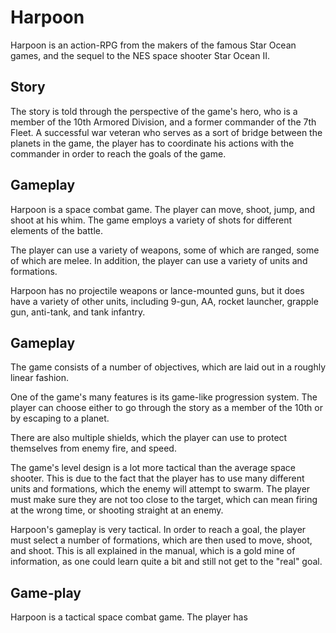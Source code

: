 # Harpoon

Harpoon is an action-RPG from the makers of the famous Star Ocean games, and the sequel to the NES space shooter Star Ocean II.

## Story

The story is told through the perspective of the game's hero, who is a member of the 10th Armored Division, and a former commander of the 7th Fleet. A successful war veteran who serves as a sort of bridge between the planets in the game, the player has to coordinate his actions with the commander in order to reach the goals of the game.

## Gameplay

Harpoon is a space combat game. The player can move, shoot, jump, and shoot at his whim. The game employs a variety of shots for different elements of the battle.

The player can use a variety of weapons, some of which are ranged, some of which are melee. In addition, the player can use a variety of units and formations.

Harpoon has no projectile weapons or lance-mounted guns, but it does have a variety of other units, including 9-gun, AA, rocket launcher, grapple gun, anti-tank, and tank infantry.

## Gameplay

The game consists of a number of objectives, which are laid out in a roughly linear fashion.

One of the game's many features is its game-like progression system. The player can choose either to go through the story as a member of the 10th or by escaping to a planet.

There are also multiple shields, which the player can use to protect themselves from enemy fire, and speed.

The game's level design is a lot more tactical than the average space shooter. This is due to the fact that the player has to use many different units and formations, which the enemy will attempt to swarm. The player must make sure they are not too close to the target, which can mean firing at the wrong time, or shooting straight at an enemy.

Harpoon's gameplay is very tactical. In order to reach a goal, the player must select a number of formations, which are then used to move, shoot, and shoot. This is all explained in the manual, which is a gold mine of information, as one could learn quite a bit and still not get to the "real" goal.

## Game-play

Harpoon is a tactical space combat game. The player has